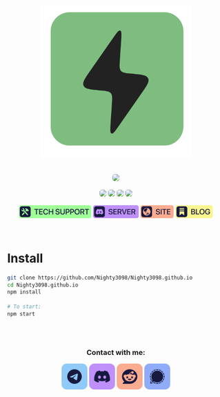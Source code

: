 <div class="badges" align="center">
    <br><br>
    <img src="imgs/icon.svg" width="70%">
    <br><br><br>
    <a href="./LICENSE.md"><img class="badge" src="https://img.shields.io/github/license/Nighty3098/Nighty3098.github.io?style=for-the-badge&color=a6e0b8&logoColor=ffffff&labelColor=1c1c29" style="border-radius: 5px;"/></a>
    <br><br>
    <a href="./LICENSE.md"><img  class="badge" src="https://img.shields.io/github/license/Nighty3098/Nighty3098.github.io?style=for-the-badge&color=a6e0b8&logoColor=ffffff&labelColor=1c1c29"  style="border-radius: 5px;"/></a>
    <img class="badge" src="https://img.shields.io/github/issues-pr/Nighty3098/Nighty3098.github.io?style=for-the-badge&color=ef9f9c&logoColor=85e185&labelColor=1c1c29" style="border-radius: 5px;" />
    <img class="badge" src="https://img.shields.io/github/stars/Nighty3098/Nighty3098.github.io?style=for-the-badge&color=eed49f&logoColor=D9E0EE&labelColor=1c1c29" style="border-radius: 5px;"/>
    <img class="badge" src="https://img.shields.io/github/forks/Nighty3098/Nighty3098.github.io?style=for-the-badge&color=9dc3ea&logoColor=D9E0EE&labelColor=1c1c29"  style="border-radius: 5px;"/>
    <br><br>
    <a href="https://t.me/DXS_TechSupport_bot"><img src="https://github.com/Nighty3098/DevIcons/blob/main/badges/badges_TechSupport.png?raw=true" height="30px"/></a>
    <a href="https://discord.gg/tnHSEc2cZv"><img src="https://github.com/Nighty3098/DevIcons/blob/main/badges/badges_discord_server.png?raw=true" height="30px" /></a>  
    <a href="https://nighty3098.github.io/"><img src="https://github.com/Nighty3098/DevIcons/blob/main/badges/badges_Site.png?raw=true" height="30px" /></a>  
    <a href="https://dev.to/nighty3098"><img src="https://github.com/Nighty3098/DevIcons/blob/main/badges/badges_blog.png?raw=true" height="30px" /></a>
    <br><br><br>
</div>

<h1>Install</h1>

```bash
git clone https://github.com/Nighty3098/Nighty3098.github.io
cd Nighty3098.github.io
npm install

# To start:
npm start
```

<div class="badges" align="center">
    <br><br>
    <h3 align="center">Contact with me:</h3>
    <a href="https://t.me/Night3098" target="blank"><img src="https://github.com/Nighty3098/DevIcons/blob/main/badges/badges_telegram.png?raw=true" width="60px" /></a>
    <a href="https://discord.gg/#9707" target="blank"><img src="https://github.com/Nighty3098/DevIcons/blob/main/badges/badges_discord.png?raw=true" width="60px"/></a>
    <a href="https://www.reddit.com/user/DEVELOPER0x31/" target="blank"><img src="https://github.com/Nighty3098/DevIcons/blob/main/badges/badges_reddit.png?raw=true" width="60px"/></a>
    <a href="https://signal.me/#eu/XJMqmO9JXZQCwYJIpzjOS741ZnGsLYOQhGqMfpS4lB-8PTSQVmRAbqFIvOrepYiK" target="blank"><img src="https://github.com/Nighty3098/DevIcons/blob/main/badges/badges_signal.png?raw=true" width="60px"/></a>
</div>
